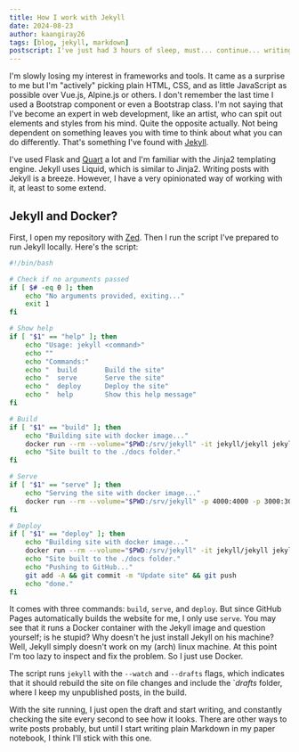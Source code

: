 ```yaml
---
title: How I work with Jekyll
date: 2024-08-23
author: kaangiray26
tags: [blog, jekyll, markdown]
postscript: I've just had 3 hours of sleep, must... continue... writing...
---
```


I'm slowly losing my interest in frameworks and tools. It came as a surprise to me but I'm "actively" picking plain HTML, CSS, and as little JavaScript as possible over Vue.js, Alpine.js or others. I don't remember the last time I used a Bootstrap component or even a Bootstrap class. I'm not saying that I've become an expert in web development, like an artist, who can spit out elements and styles from his mind. Quite the opposite actually. Not being dependent on something leaves you with time to think about what you can do differently. That's something I've found with [Jekyll](https://jekyllrb.com/).

I've used Flask and [Quart](https://quart.palletsprojects.com/en/latest/) a lot and I'm familiar with the Jinja2 templating engine. Jekyll uses Liquid, which is similar to Jinja2. Writing posts with Jekyll is a breeze. However, I have a very opinionated way of working with it, at least to some extend.

## Jekyll and Docker?
First, I open my repository with [Zed](https://zed.dev/). Then I run the script I've prepared to run Jekyll locally. Here's the script:

```bash
#!/bin/bash

# Check if no arguments passed
if [ $# -eq 0 ]; then
    echo "No arguments provided, exiting..."
    exit 1
fi

# Show help
if [ "$1" == "help" ]; then
    echo "Usage: jekyll <command>"
    echo ""
    echo "Commands:"
    echo "  build       Build the site"
    echo "  serve       Serve the site"
    echo "  deploy      Deploy the site"
    echo "  help        Show this help message"
fi

# Build
if [ "$1" == "build" ]; then
    echo "Building site with docker image..."
    docker run --rm --volume="$PWD:/srv/jekyll" -it jekyll/jekyll jekyll build -d docs
    echo "Site built to the ./docs folder."
fi

# Serve
if [ "$1" == "serve" ]; then
    echo "Serving the site with docker image..."
    docker run --rm --volume="$PWD:/srv/jekyll" -p 4000:4000 -p 3000:3000 -it jekyll/jekyll sh -c "bundle install ; echo '==> ignoring any errors ʅʕ•ᴥ•ʔʃ' ; jekyll serve --livereload --watch --drafts --livereload-port 3000"
fi

# Deploy
if [ "$1" == "deploy" ]; then
    echo "Building site with docker image..."
    docker run --rm --volume="$PWD:/srv/jekyll" -it jekyll/jekyll jekyll build -d docs
    echo "Site built to the ./docs folder."
    echo "Pushing to GitHub..."
    git add -A && git commit -m "Update site" && git push
    echo "done."
fi
```

It comes with three commands: `build`, `serve`, and `deploy`. But since GitHub Pages automatically builds the website for me, I only use `serve`. You may see that it runs a Docker container with the Jekyll image and question yourself; is he stupid? Why doesn't he just install Jekyll on his machine? Well, Jekyll simply doesn't work on my (arch) linux machine. At this point I'm too lazy to inspect and fix the problem. So I just use Docker.

The script runs `jekyll` with the `--watch` and `--drafts` flags, which indicates that it should rebuild the site on file changes and include the `_drafts_ folder, where I keep my unpublished posts, in the build.

With the site running, I just open the draft and start writing, and constantly checking the site every second to see how it looks. There are other ways to write posts probably, but until I start writing plain Markdown in my paper notebook, I think I'll stick with this one.